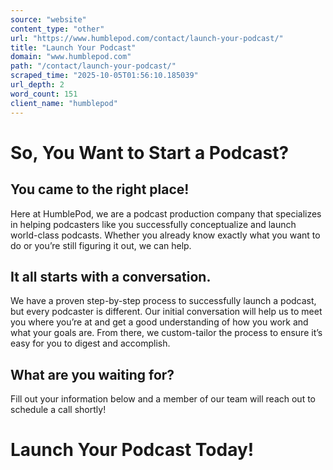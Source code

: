 ```yaml
---
source: "website"
content_type: "other"
url: "https://www.humblepod.com/contact/launch-your-podcast/"
title: "Launch Your Podcast"
domain: "www.humblepod.com"
path: "/contact/launch-your-podcast/"
scraped_time: "2025-10-05T01:56:10.185039"
url_depth: 2
word_count: 151
client_name: "humblepod"
---
```


# So, You Want to Start a Podcast?

## You came to the right place!

Here at HumblePod, we are a podcast production company that specializes in helping podcasters like you successfully conceptualize and launch world-class podcasts. Whether you already know exactly what you want to do or you’re still figuring it out, we can help.

## It all starts with a conversation.

We have a proven step-by-step process to successfully launch a podcast, but every podcaster is different. Our initial conversation will help us to meet you where you’re at and get a good understanding of how you work and what your goals are. From there, we custom-tailor the process to ensure it’s easy for you to digest and accomplish.

## What are you waiting for?

Fill out your information below and a member of our team will reach out to schedule a call shortly!

# Launch Your Podcast Today!